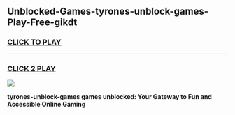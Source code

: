 
## Unblocked-Games-tyrones-unblock-games-Play-Free-gikdt
<h3>
<a href="https://premium76.site?title=tyrones-unblock-games&ref=21A">CLICK TO PLAY</a></h3>
<hr>

<h3>
<a href="https://premium76.site?title=tyrones-unblock-games&ref=21A">CLICK 2 PLAY</a>
  
</h3>

<a href="https://premium76.site?title=tyrones-unblock-games&ref=21A"><img src="https://clearcache.store/games.png"></a>


**tyrones-unblock-games games unblocked: Your Gateway to Fun and Accessible Online Gaming**
